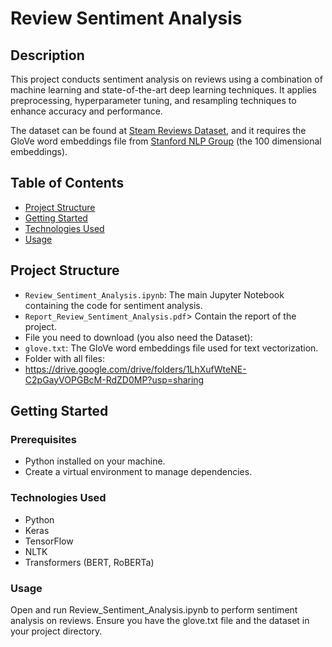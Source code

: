 # Review Sentiment Analysis

## Description
This project conducts sentiment analysis on reviews using a combination of machine learning and state-of-the-art deep learning techniques. It applies preprocessing, hyperparameter tuning, and resampling techniques to enhance accuracy and performance.

The dataset can be found at [Steam Reviews Dataset](https://www.kaggle.com/datasets/andrewmvd/steam-reviews), and it requires the GloVe word embeddings file from [Stanford NLP Group](https://nlp.stanford.edu/projects/glove/) (the 100 dimensional embeddings).

## Table of Contents
- [Project Structure](#project-structure)
- [Getting Started](#getting-started)
- [Technologies Used](#technologies-used)
- [Usage](#usage)

## Project Structure
- `Review_Sentiment_Analysis.ipynb`: The main Jupyter Notebook containing the code for sentiment analysis.
- `Report_Review_Sentiment_Analysis.pdf`> Contain the report of the project.
- File you need to download (you also need the Dataset):
- `glove.txt`: The GloVe word embeddings file used for text vectorization.
- Folder with all files:
- https://drive.google.com/drive/folders/1LhXufWteNE-C2pGayVOPGBcM-RdZD0MP?usp=sharing
  


## Getting Started
### Prerequisites
- Python installed on your machine.
- Create a virtual environment to manage dependencies.

### Technologies Used
- Python
- Keras
- TensorFlow
- NLTK
- Transformers (BERT, RoBERTa)

### Usage
Open and run Review_Sentiment_Analysis.ipynb to perform sentiment analysis on reviews.
Ensure you have the glove.txt file and the dataset in your project directory.

